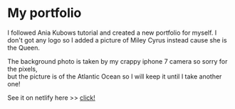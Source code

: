 # My portfolio

I followed Ania Kubows tutorial and created a new portfolio for myself. 
I don't got any logo so I added a picture of Miley Cyrus instead cause she is the Queen. 

The background photo is taken by my crappy iphone 7 camera so sorry for the pixels, <br> but the picture is of the Atlantic Ocean
so I will keep it until I take another one!

See it on netlify here >> [click!](https://mikaelaandersson.netlify.app/)
